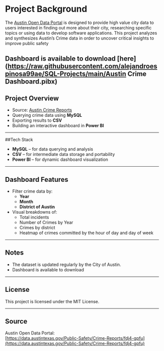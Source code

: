 # Project Background

The [Austin Open Data Portal](https://data.austintexas.gov/Public-Safety/Crime-Reports/fdj4-gpfu/about_data) is designed to provide high value city data to users interested in finding out more about their city, researching specific topics or using data to develop software applications. 
This project analyzes and synthesizes Austin’s Crime data in order to uncover critical insights to improve public safety 

Dashboard is available to download [here](https://raw.githubusercontent.com/alejandroespinosa99ae/SQL-Projects/main/Austin Crime Dashboard.pibx)
---

## Project Overview

-  Source: [Austin Crime Reports](https://data.austintexas.gov/Public-Safety/Crime-Reports/fdj4-gpfu)
-  Querying crime data using **MySQL**
-  Exporting results to **CSV**
-  Building an interactive dashboard in **Power BI**

---

##Tech Stack

- **MySQL** – for data querying and analysis
- **CSV** – for intermediate data storage and portability
- **Power BI** – for dynamic dashboard visualization

---

## Dashboard Features

- Filter crime data by:
  - **Year**
  - **Month**
  - **District of Austin**
- Visual breakdowns of:
  - Total incidents
  - Number of Crimes by Year
  - Crimes by district
  - Heatmap of crimes committed by the hour of day and day of week

---

## Notes

- The dataset is updated regularly by the City of Austin.
- Dashboard is available to download

---

## License

This project is licensed under the MIT License.

---

## Source

Austin Open Data Portal:  
[https://data.austintexas.gov/Public-Safety/Crime-Reports/fdj4-gpfu](https://data.austintexas.gov/Public-Safety/Crime-Reports/fdj4-gpfu)
